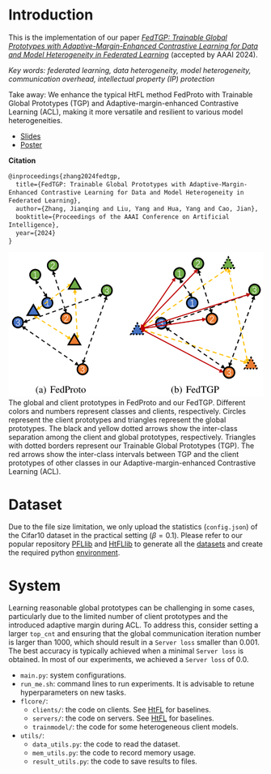 # Introduction

This is the implementation of our paper *[FedTGP: Trainable Global Prototypes with Adaptive-Margin-Enhanced Contrastive Learning for Data and Model Heterogeneity in Federated Learning](https://arxiv.org/abs/2401.03230)* (accepted by AAAI 2024). 

*Key words: federated learning, data heterogeneity, model heterogeneity, communication overhead, intellectual property (IP) protection*

Take away: We enhance the typical HtFL method FedProto with Trainable Global Prototypes (TGP) and Adaptive-margin-enhanced Contrastive Learning (ACL), making it more versatile and resilient to various model heterogeneities. 

- [Slides](./[AAAI]%20FedTGP.pdf)
- [Poster](./FedTGPPoster.pdf)

**Citation**

```
@inproceedings{zhang2024fedtgp,
  title={FedTGP: Trainable Global Prototypes with Adaptive-Margin-Enhanced Contrastive Learning for Data and Model Heterogeneity in Federated Learning},
  author={Zhang, Jianqing and Liu, Yang and Hua, Yang and Cao, Jian},
  booktitle={Proceedings of the AAAI Conference on Artificial Intelligence},
  year={2024}
}
```

![](./fig2.png)
The global and client prototypes in FedProto and our FedTGP. Different colors and numbers represent classes and clients, respectively. Circles represent the client prototypes and triangles represent the global prototypes. The black and yellow dotted arrows show the inter-class separation among the client and global prototypes, respectively. Triangles with dotted borders represent our Trainable Global Prototypes (TGP). The red arrows show the inter-class intervals between TGP and the client prototypes of other classes in our Adaptive-margin-enhanced Contrastive Learning (ACL).


# Dataset

Due to the file size limitation, we only upload the statistics (`config.json`) of the Cifar10 dataset in the practical setting ($\beta=0.1$). Please refer to our popular repository [PFLlib](https://github.com/TsingZ0/PFLlib) and [HtFLlib](https://github.com/TsingZ0/HtFLlib) to generate all the [datasets](https://github.com/TsingZ0/PFLlib?tab=readme-ov-file#datasets-and-scenarios-updating) and create the required python [environment](https://github.com/TsingZ0/HtFLlib?tab=readme-ov-file#environments). 


# System

Learning reasonable global prototypes can be challenging in some cases, particularly due to the limited number of client prototypes and the introduced adaptive margin during ACL. To address this, consider setting a larger `top_cnt` and ensuring that the global communication iteration number is larger than 1000, which should result in a `Server loss` smaller than 0.001. The best accuracy is typically achieved when a minimal `Server loss` is obtained. In most of our experiments, we achieved a `Server loss` of 0.0. 

- `main.py`: system configurations. 
- `run_me.sh`: command lines to run experiments. It is advisable to retune hyperparameters on new tasks.
- `flcore/`: 
    - `clients/`: the code on clients. See [HtFL](https://github.com/TsingZ0/HtFL) for baselines.
    - `servers/`: the code on servers. See [HtFL](https://github.com/TsingZ0/HtFL) for baselines.
    - `trainmodel/`: the code for some heterogeneous client models. 
- `utils/`:
    - `data_utils.py`: the code to read the dataset. 
    - `mem_utils.py`: the code to record memory usage. 
    - `result_utils.py`: the code to save results to files. 